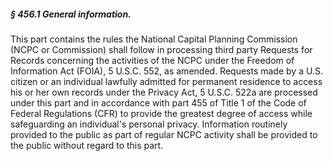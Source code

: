 ##### § 456.1 General information. #####

This part contains the rules the National Capital Planning Commission (NCPC or Commission) shall follow in processing third party Requests for Records concerning the activities of the NCPC under the Freedom of Information Act (FOIA), 5 U.S.C. 552, as amended. Requests made by a U.S. citizen or an individual lawfully admitted for permanent residence to access his or her own records under the Privacy Act, 5 U.S.C. 522a are processed under this part and in accordance with part 455 of Title 1 of the Code of Federal Regulations (CFR) to provide the greatest degree of access while safeguarding an individual's personal privacy. Information routinely provided to the public as part of regular NCPC activity shall be provided to the public without regard to this part.